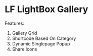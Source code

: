 # LF LightBox Gallery

Features: 
1. Gallery Grid
2. Shortcode Based On Category
3. Dynamic Singlepage Popup
4. Share Icons
